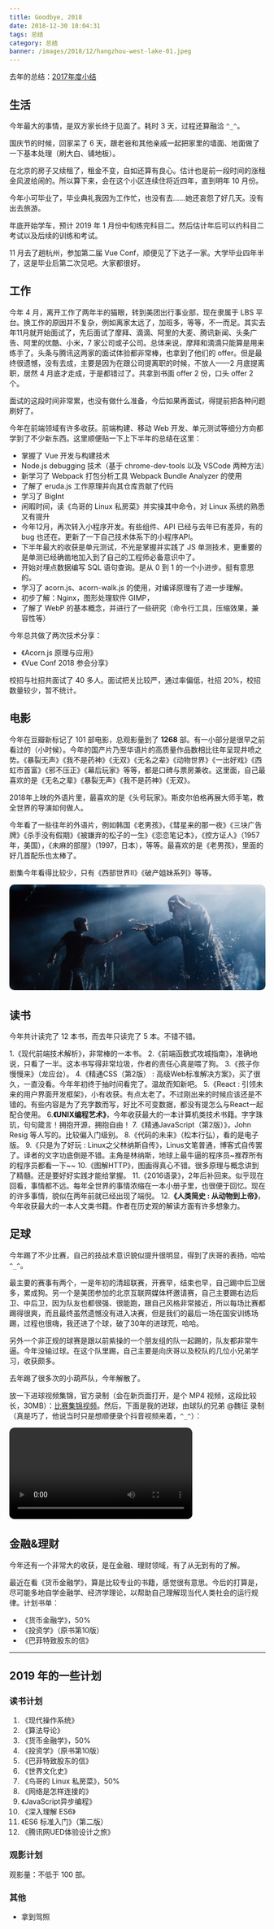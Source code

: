 ```yaml
---
title: Goodbye, 2018
date: 2018-12-30 18:04:31
tags: 总结
category: 总结
banner: /images/2018/12/hangzhou-west-lake-01.jpeg
---
```


去年的总结：[2017年度小结](/2017/12/14/summary-of-2017)

<!-- more -->

## 生活

今年最大的事情，是双方家长终于见面了。耗时 3 天，过程还算融洽 `^_^`。

国庆节的时候，回家呆了 6 天，跟老爸和其他亲戚一起把家里的墙面、地面做了一下基本处理（刷大白、铺地板）。

在北京的房子又续租了，租金不变，自如还算有良心。估计也是前一段时间的涨租金风波给闹的。所以算下来，会在这个小区连续住将近四年，直到明年 10 月份。

今年小可毕业了，毕业典礼我因为工作忙，也没有去……她还哀怨了好几天。没有出去旅游。

年底开始学车，预计 2019 年 1 月份中旬练完科目二。然后估计年后可以约科目二考试以及后续的训练和考试。

11 月去了趟杭州，参加第二届 Vue Conf，顺便见了下达子一家。大学毕业四年半了，这是毕业后第二次见吧。大家都很好。

## 工作

今年 4 月，离开工作了两年半的猫眼，转到美团出行事业部，现在隶属于 LBS 平台。换工作的原因并不复杂，例如离家太远了，加班多，等等，不一而足。其实去年11月就开始面试了，先后面试了摩拜、滴滴、阿里的大麦、腾讯新闻、头条广告、阿里的优酷、小米，7 家公司或子公司。总体来说，摩拜和滴滴只能算是用来练手了。头条与腾讯这两家的面试体验都非常棒，也拿到了他们的 offer。但是最终很遗憾，没有去成，主要是因为在跟公司提离职的时候，不放人——2 月底提离职，居然 4 月底才走成，于是都错过了。共拿到书面 offer 2 份，口头 offer 2 个。

面试的这段时间非常累，也没有做什么准备，今后如果再面试，得提前把各种问题刷好了。

今年在前端领域有许多收获。前端构建、移动 Web 开发、单元测试等细分方向都学到了不少新东西。这里顺便贴一下上下半年的总结在这里：

+ 掌握了 Vue 开发与构建技术
+ Node.js debugging 技术（基于 chrome-dev-tools 以及 VSCode 两种方法）
+ 新学习了 Webpack 打包分析工具 Webpack Bundle Analyzer 的使用
+ 了解了 eruda.js 工作原理并向其仓库贡献了代码
+ 学习了 BigInt
+ 闲暇时间，读《鸟哥的 Linux 私房菜》并实操其中命令，对 Linux 系统的熟悉又有提升
+ 今年12月，再次转入小程序开发。有些组件、API 已经与去年已有差异，有的 bug 也还在。更新了一下自己技术体系下的小程序API。
+ 下半年最大的收获是单元测试，不光是掌握并实践了 JS 单测技术，更重要的是单测已经确凿地加入到了自己的工程师必备意识中了。
+ 开始对埋点数据编写 SQL 语句查询。是从 0 到 1 的一个小进步。挺有意思的。
+ 学习了 acorn.js、acorn-walk.js 的使用，对编译原理有了进一步理解。
+ 初步了解：Nginx，图形处理软件 GIMP，
+ 了解了 WebP 的基本概念，并进行了一些研究（命令行工具，压缩效果，兼容性等）

今年总共做了两次技术分享：

+ 《Acorn.js 原理与应用》
+ 《Vue Conf 2018 参会分享》

校招与社招共面试了 40 多人。面试把关比较严，通过率偏低，社招 20%，校招数量较少，暂不统计。

## 电影

今年在豆瓣新标记了 101 部电影，总观影量到了 **1268** 部。有一小部分是很早之前看过的（小时候）。今年的国产片乃至华语片的高质量作品数相比往年呈现井喷之势。《暴裂无声》《我不是药神》《无双》《无名之辈》《动物世界》《一出好戏》《西虹市首富》《邪不压正》《幕后玩家》等等，都是口碑与票房兼收。这里面，自己最喜欢的是《无名之辈》《暴裂无声》《我不是药神》《无双》。

2018年上映的外语片里，最喜欢的是《头号玩家》。斯皮尔伯格再展大师手笔，教全世界的导演如何做人。

今年看了一些往年的外语片，例如韩国《老男孩》，《彗星来的那一夜》《三块广告牌》《杀手没有假期》《被嫌弃的松子的一生》《恋恋笔记本》，《控方证人》（1957年，美国），《未麻的部屋》（1997，日本），等等。最喜欢的是《老男孩》，里面的好几首配乐也太棒了。

剧集今年看得比较少，只有《西部世界II》《破产姐妹系列》等等。

<img src="/images/2018/12/ready-player-one-1.jpg" style="border-radius: 10px;">

## 读书

今年共计读完了 12 本书，而去年只读完了 5 本。不错不错。

1.《现代前端技术解析》，非常棒的一本书。
2.《前端函数式攻城指南》，准确地说，只看了一半。这本书写得非常垃圾，作者的责任心真是喂了狗。
3.《孩子你慢慢来》（龙应台）。
4.《精通CSS（第2版） : 高级Web标准解决方案》，买了很久，一直没看。今年年初终于抽时间看完了。温故而知新吧。
5.《React : 引领未来的用户界面开发框架》，小有收获。有点太老了。不过刚出来的时候应该还是不错的。有些内容是为了充字数而写，好比不可变数据，都没有提怎么与React一起配合使用。
6.**《UNIX编程艺术》**，今年收获最大的一本计算机类技术书籍。字字珠玑，句句箴言！拥抱开源，拥抱自由！
7.《精通JavaScript（第2版）》，John Resig 等人写的。比较偏入门级别。
8.《代码的未来》（松本行弘），看的是电子版。
9.《只是为了好玩 : Linux之父林纳斯自传》，Linus文笔普通，博客式自传罢了。译者的文字功底倒是不错。主角是林纳斯，地球上最牛逼的程序员~推荐所有的程序员都看一下~~
10.《图解HTTP》，图画得真心不错。很多原理与概念讲到了精髓。还是要好好实践才能给掌握。
11.《2016语录》，2年后补回来。似乎现在回看，事情都不远。每年全世界的事情浓缩在一本小册子里，也很便于回忆。现在的许多事情，貌似在两年前就已经出现了端倪。
12.**《人类简史 : 从动物到上帝》**，今年收获最大的一本人文类书籍。作者在历史观的解读方面有许多想象力。

## 足球

今年踢了不少比赛，自己的技战术意识貌似提升很明显，得到了庆哥的表扬，哈哈 `^_^`。

最主要的赛事有两个，一是年初的清超联赛，开赛早，结束也早，自己踢中后卫居多，累成狗。另一个是美团参加的北京互联网媒体杯邀请赛，自己主要踢右边后卫、中后卫，因为队友也都很强、很能跑，跟自己风格非常接近，所以每场比赛都踢得很爽，而且最终虽然遗憾没有进入决赛，但是我们的最后一场在国安训练场踢，过程也很嗨，我还进了个球，破了30年的进球荒，哈哈。

另外一个非正规的球赛是跟以前紫操的一个朋友组的队一起踢的，队友都非常牛逼。今年没输过球。在这个队里踢，自己主要是向庆哥以及校队的几位小兄弟学习，收获颇多。

去年踢了很多次的小葫芦队，今年解散了。

放一下进球视频集锦，官方录制（会在新页面打开，是个 MP4 视频，这段比较长，30MB）：<a href="/files/2018/meituan-final-match.mp4" target="_blank">比赛集锦视频</a>。然后，下面是我的进球，由球队的兄弟 @魏征 录制（真是巧了，他说当时只是想顺便录个抖音视频来着，`^_^`）：

<video src="/files/2018/my-goal.mp4" controls="controls" style="width: 360px; border-radius: 10px;"></video>

## 金融&理财

今年还有一个非常大的收获，是在金融、理财领域，有了从无到有的了解。

最近在看《货币金融学》，算是比较专业的书籍，感觉很有意思。今后的打算是，尽可能多地自学金融学、经济学理论，以帮助自己理解现当代人类社会的运行规律。计划书单：

+ 《货币金融学》，50%
+ 《投资学》（原书第10版）
+ 《巴菲特致股东的信》


------------------

## 2019 年的一些计划

### 读书计划

1. 《现代操作系统》
2. 《算法导论》
3. 《货币金融学》，50%
4. 《投资学》（原书第10版）
5. 《巴菲特致股东的信》
6. 《世界文化史》
7. 《鸟哥的 Linux 私房菜》，50%
8. 《网络是怎样连接的》
9. 《JavaScript异步编程》
10. 《深入理解 ES6》
11. 《ES6 标准入门》（第二版）
12. 《腾讯网UED体验设计之旅》

### 观影计划

观影量：不低于 100 部。

### 其他

+ 拿到驾照

